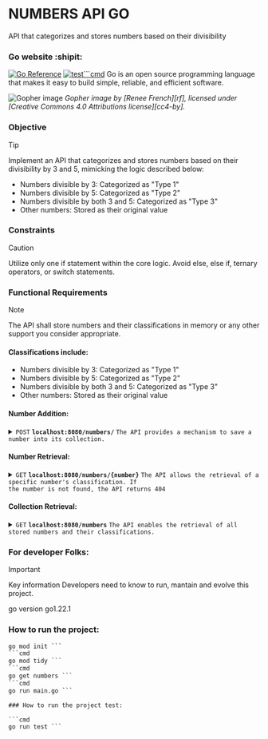 # NUMBERS API GO 
API that categorizes and stores numbers based on their divisibility

### Go website :shipit:
[![Go Reference](https://pkg.go.dev/badge/golang.org/x/website.svg)](https://pkg.go.dev/golang.org/x/website)
[![test```cmd
](https://github.com/JoaquinAcuna97/numbers-api-go/actions/workflows/go.yml/badge.svg?branch=main)](https://github.com/JoaquinAcuna97/numbers-api-go/actions/workflows/test.yml)
Go is an open source programming language that makes it easy to build simple,
reliable, and efficient software.

![Gopher image](https://golang.org/doc/gopher/fiveyears.jpg)
*Gopher image by [Renee French][rf], licensed under [Creative Commons 4.0 Attributions license][cc4-by].*


### Objective
> [!TIP]
> Implement an API that categorizes and stores numbers based on their divisibility by
3 and 5, mimicking the logic described below:
* Numbers divisible by 3: Categorized as "Type 1"
* Numbers divisible by 5: Categorized as "Type 2"
* Numbers divisible by both 3 and 5: Categorized as "Type 3"
* Other numbers: Stored as their original value

### Constraints
> [!CAUTION]
> Utilize only one if statement within the core logic. Avoid else, else if, ternary
operators, or switch statements.

### Functional Requirements
> [!NOTE]
>  The API shall store numbers and their classifications in memory or any
other support you consider appropriate.

#### Classifications include:
+ Numbers divisible by 3: Categorized as "Type 1"
+ Numbers divisible by 5: Categorized as "Type 2"
+ Numbers divisible by both 3 and 5: Categorized as "Type 3"
+ Other numbers: Stored as their original value



#### Number Addition:

<details>
 <summary><code>POST</code> <code><b>localhost:8080/numbers/</b></code> <code>The API provides a mechanism to save a number into its collection.</code></summary>

##### Body

> | name      |  type     | data type               | description                                                           |
> |-----------|-----------|-------------------------|-----------------------------------------------------------------------|
> | number    |  required | object (JSON)           | `{"number":25}`                                                       |


##### Responses

> | http code     | content-type                      | response                                                            |
> |---------------|-----------------------------------|---------------------------------------------------------------------|
> | `201`         | `application/json`                | `Created successfully`                                              |
> | `400`         | `application/json`                | `"message": "There was an error processing the request!"`           |
</details>

#### Number Retrieval:
<details>
 <summary><code>GET</code> <code><b>localhost:8080/numbers/{number}</b></code> <code>The API allows the retrieval of a specific number's classification. If
the number is not found, the API returns 404</code></summary>

##### Parameters

> | name      |  type     | data type               | description                                                           |
> |-----------|-----------|-------------------------|-----------------------------------------------------------------------|
> | number    |  required | object (JSON)   | `/25`  |


##### Responses

> | http code     | content-type                      | response                                                            |
> |---------------|-----------------------------------|---------------------------------------------------------------------|
> | `201`         | `application/json`        | `{"Number": 25,"Category": "Type 2"}`                                       |
> | `404`         | `application/json`                | `"message": "number not found"`                                     |
> | `400`         | `application/json`                | `"message": "Can't convert this to an int!"`                        |
</details>

#### Collection Retrieval:
<details>
 <summary><code>GET</code> <code><b>localhost:8080/numbers</b></code> <code>The API enables the retrieval of all stored numbers and their classifications.</code></summary>

##### Parameters

> | name      |  type     | data type               | description                                                           |
> |-----------|-----------|-------------------------|-----------------------------------------------------------------------|


##### Responses

> | http code     | content-type                      | response                                                            |
> |---------------|-----------------------------------|---------------------------------------------------------------------|
> | `200`         | `application/json`                | `[{"Number": 25,"Category": "Type 2"}]`                             |
</details>


### For developer Folks:





> [!IMPORTANT]
> Key information Developers need to know to run, mantain and evolve this project.
>
> go version go1.22.1
>
### How to run the project:
```cmd
go mod init ```
```cmd
go mod tidy ```
```cmd
go get numbers ```
```cmd
go run main.go ```

### How to run the project test:

```cmd
go run test ```
